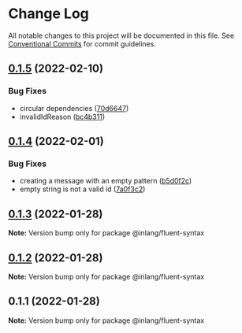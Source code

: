 # Change Log

All notable changes to this project will be documented in this file.
See [Conventional Commits](https://conventionalcommits.org) for commit guidelines.

## [0.1.5](https://github.com/inlang/inlang/compare/@inlang/fluent-syntax@0.1.4...@inlang/fluent-syntax@0.1.5) (2022-02-10)


### Bug Fixes

* circular dependencies ([70d6647](https://github.com/inlang/inlang/commit/70d6647ef160aef72eb579b21176da6375cf9f7a))
* invalidIdReason ([bc4b311](https://github.com/inlang/inlang/commit/bc4b311cfe948bea2e8c12e563e44286aab5788b))





## [0.1.4](https://github.com/inlang/inlang/compare/@inlang/fluent-syntax@0.1.3...@inlang/fluent-syntax@0.1.4) (2022-02-01)

### Bug Fixes

- creating a message with an empty pattern ([b5d0f2c](https://github.com/inlang/inlang/commit/b5d0f2ceeb106c41a18f91ce2be64640133067a1))
- empty string is not a valid id ([7a0f3c2](https://github.com/inlang/inlang/commit/7a0f3c2b76c4041e01d2a38af8cacd988aa79eb8))

## [0.1.3](https://github.com/inlang/inlang/compare/@inlang/fluent-syntax@0.1.2...@inlang/fluent-syntax@0.1.3) (2022-01-28)

**Note:** Version bump only for package @inlang/fluent-syntax

## [0.1.2](https://github.com/inlang/inlang/compare/@inlang/fluent-syntax@0.1.1...@inlang/fluent-syntax@0.1.2) (2022-01-28)

**Note:** Version bump only for package @inlang/fluent-syntax

## 0.1.1 (2022-01-28)

**Note:** Version bump only for package @inlang/fluent-syntax
